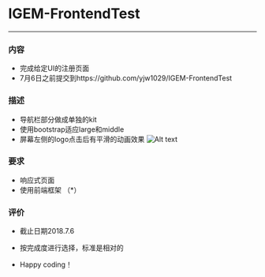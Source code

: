 # IGEM-FrontendTest ---------------------### 内容- 完成给定UI的注册页面- 7月6日之前提交到https://github.com/yjw1029/IGEM-FrontendTest### 描述- 导航栏部分做成单独的kit- 使用bootstrap适应large和middle- 屏幕左侧的logo点击后有平滑的动画效果![Alt text](/animation.gif)### 要求- 响应式页面- 使用前端框架 （*）
### 评价
- 截止日期2018.7.6
- 按完成度进行选择，标准是相对的
- Happy coding！